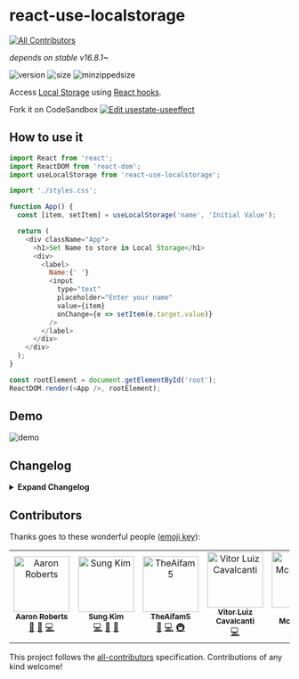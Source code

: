 # react-use-localstorage

[![All Contributors](https://img.shields.io/badge/all_contributors-5-orange.svg?style=flat-square)](#contributors)

_depends on stable v16.8.1~_

![version](https://img.shields.io/npm/v/react-use-localstorage.svg?style=flat-square)
![size](https://img.shields.io/bundlephobia/min/react-use-localstorage.svg?style=flat-square)
![minzippedsize](https://img.shields.io/bundlephobia/minzip/react-use-localstorage.svg?style=flat-square)

Access [Local Storage](https://developer.mozilla.org/en-US/docs/Web/API/Window/localStorage) using [React hooks](https://reactjs.org/docs/hooks-intro.html).

Fork it on CodeSandbox
[![Edit usestate-useeffect](https://codesandbox.io/static/img/play-codesandbox.svg)](https://codesandbox.io/s/09xj95vxl)

## How to use it

```javascript
import React from 'react';
import ReactDOM from 'react-dom';
import useLocalStorage from 'react-use-localstorage';

import './styles.css';

function App() {
  const [item, setItem] = useLocalStorage('name', 'Initial Value');

  return (
    <div className="App">
      <h1>Set Name to store in Local Storage</h1>
      <div>
        <label>
          Name:{' '}
          <input
            type="text"
            placeholder="Enter your name"
            value={item}
            onChange={e => setItem(e.target.value)}
          />
        </label>
      </div>
    </div>
  );
}

const rootElement = document.getElementById('root');
ReactDOM.render(<App />, rootElement);
```

## Demo

![demo](https://github.com/dance2die/react-use-localstorage/raw/master/react-use-localstorage.gif)

## Changelog

<details>
<summary><b>Expand Changelog</b></summary>

3.3.0

Reverted the implementation of `setValue` to set `localStorage` value directly, instead of depending on `useEffect`.  
Reference: window.localstorage updated after value managed by useLocalStorage #29

3.2.1

The library is covered by test.
Thank you so much, @SeanMcP~

3.0.0

Decided to go with @TheAifam5 the following breaking change as the type is derived from React type definition.

- Breadking change: `setIteme` type is changed from `(item: string) => void` () to `React.Dispatch<string>`
- Updated infrastructure by @TheAifam5 🙏 in [PR #13](https://github.com/dance2die/react-use-localstorage/pull/13)

  - Dropped babel in favor of `tsc` + `uglifyjs`
  - Replaced npm with yarn
  - Added husky for pre-commit git hooks
  - Source map has been dropped from distribution
  - distribution is moved from `dist` to `lib` folder

    2.4.1

- Added `useLocalStorage` return type explicitly to generate correct `index.d.ts` typing file.

  2.4.0

- Added TypeScript typings as suggested by @TheAifam5 in Issue #9

  2.3.0

- Fixed a bug where initial value is returned all the time #7 by @lilasquared 🙏

  2.2.0

- Sets initial value in local storage

  2.1.0

- Can optionally pass an initial value
- This is to prevent form field from being uncontrolled.

  2.0.0

- Breaking change - `setItem` doesn't require `key`

  1.1.1

- Updated to React v16.8.1, which contains the patched Hooks

  1.1.0

- Updated dev dependency version

  1.0.0

- Updated to React v16.8.0, which contains the stable Hooks

  0.0.6

- Changed the language from JavaScript to TypeScript
- It has minimized the distribution file greatly
  </details>

## Contributors

Thanks goes to these wonderful people ([emoji key](https://github.com/all-contributors/all-contributors#emoji-key)):

<!-- ALL-CONTRIBUTORS-LIST:START - Do not remove or modify this section -->
<!-- prettier-ignore -->
<table>
  <tr>
    <td align="center"><a href="https://github.com/lilasquared"><img src="https://avatars3.githubusercontent.com/u/3036779?v=4" width="100px;" alt="Aaron Roberts"/><br /><sub><b>Aaron Roberts</b></sub></a><br /><a href="#ideas-lilasquared" title="Ideas, Planning, & Feedback">🤔</a> <a href="https://github.com/dance2die/react-use-localstorage/issues?q=author%3Alilasquared" title="Bug reports">🐛</a> <a href="https://github.com/dance2die/react-use-localstorage/commits?author=lilasquared" title="Code">💻</a></td>
    <td align="center"><a href="https://twitter.com/dance2die"><img src="https://avatars1.githubusercontent.com/u/8465237?v=4" width="100px;" alt="Sung Kim"/><br /><sub><b>Sung Kim</b></sub></a><br /><a href="https://github.com/dance2die/react-use-localstorage/commits?author=dance2die" title="Code">💻</a> <a href="https://github.com/dance2die/react-use-localstorage/issues?q=author%3Adance2die" title="Bug reports">🐛</a> <a href="https://github.com/dance2die/react-use-localstorage/commits?author=dance2die" title="Documentation">📖</a></td>
    <td align="center"><a href="https://theaifam5.eu/"><img src="https://avatars3.githubusercontent.com/u/2192274?v=4" width="100px;" alt="TheAifam5"/><br /><sub><b>TheAifam5</b></sub></a><br /><a href="#ideas-TheAifam5" title="Ideas, Planning, & Feedback">🤔</a> <a href="https://github.com/dance2die/react-use-localstorage/commits?author=TheAifam5" title="Code">💻</a> <a href="#infra-TheAifam5" title="Infrastructure (Hosting, Build-Tools, etc)">🚇</a></td>
    <td align="center"><a href="http://vitorluizc.github.io"><img src="https://avatars1.githubusercontent.com/u/9027363?v=4" width="100px;" alt="Vitor Luiz Cavalcanti"/><br /><sub><b>Vitor Luiz Cavalcanti</b></sub></a><br /><a href="https://github.com/dance2die/react-use-localstorage/commits?author=VitorLuizC" title="Code">💻</a></td>
    <td align="center"><a href="https://seanmcp.com"><img src="https://avatars1.githubusercontent.com/u/6360367?v=4" width="100px;" alt="Sean McPherson"/><br /><sub><b>Sean McPherson</b></sub></a><br /><a href="https://github.com/dance2die/react-use-localstorage/commits?author=SeanMcP" title="Tests">⚠️</a> <a href="https://github.com/dance2die/react-use-localstorage/commits?author=SeanMcP" title="Code">💻</a></td>
  </tr>
</table>

<!-- ALL-CONTRIBUTORS-LIST:END -->

This project follows the [all-contributors](https://github.com/all-contributors/all-contributors) specification. Contributions of any kind welcome!
